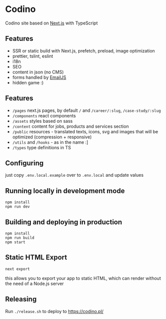 # Codino
Codino site based on [Next.js](https://nextjs.org) with TypeScript

## Features
- SSR or static build with Next.js, prefetch, preload, image optimization
- prettier, tslint, eslint
- i18n
- SEO
- content in json (no CMS)
- forms handled by [EmailJS](https://www.emailjs.com)
- hidden game :) 

## Features
- `/pages` next.js pages, by default `/` and `/career/:slug`, `/case-study/:slug`
- `/components` react components
- `/assets` styles based on sass
- `/content` content for jobs, products and services section
- `/public` resources - translated texts, icons, svg and images that will be optimized (compression + responsive)
- `/utils` and `/hooks` - as in the name :]
- `/types` type definitions in TS

## Configuring
just copy `.env.local.example` over to `.env.local` and update values

## Running locally in development mode
```
npm install
npm run dev
```

## Building and deploying in production
```
npm install
npm run build
npm start
```

## Static HTML Export
```
next export
```
this allows you to export your app to static HTML, which can render without the need of a Node.js server

## Releasing
Run `./release.sh` to deploy to https://codino.pl/

